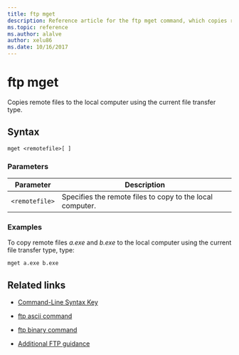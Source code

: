 ```yaml
---
title: ftp mget
description: Reference article for the ftp mget command, which copies remote files to the local computer using the current file transfer type.
ms.topic: reference
ms.author: alalve
author: xelu86
ms.date: 10/16/2017
---
```



# ftp mget



Copies remote files to the local computer using the current file transfer type.

## Syntax

```
mget <remotefile>[ ]
```

### Parameters

| Parameter | Description |
| --------- | ----------- |
| `<remotefile>` | Specifies the remote files to copy to the local computer. |

### Examples

To copy remote files *a.exe* and *b.exe* to the local computer using the current file transfer type, type:

```
mget a.exe b.exe
```

## Related links

- [Command-Line Syntax Key](command-line-syntax-key.md)

- [ftp ascii command](ftp-ascii.md)

- [ftp binary command](ftp-binary.md)

- [Additional FTP guidance](/previous-versions/orphan-topics/ws.10/cc756013(v=ws.10))
